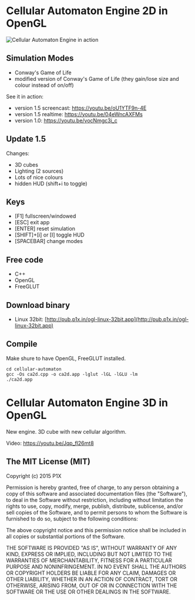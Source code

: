 # Cellular Automaton Engine 2D in OpenGL

![Cellular Automaton Engine in action](https://i.imgur.com/Zdeuliw.png)

## Simulation Modes

- Conway's Game of Life
- modified version of Conway's Game of Life (they gain/lose size and colour instead of on/off)

See it in action: 
- version 1.5 screencast: https://youtu.be/oU1YTF9n-4E
- version 1.5 realtime: https://youtu.be/04eWncAXFMs
- version 1.0: https://youtu.be/vocNmgc3i_c

## Update 1.5

Changes:

- 3D cubes
- Lighting  (2 sources)
- Lots of nice colours
- hidden HUD (shift+i to toggle)

## Keys

- [F1] fullscreen/windowed
- [ESC] exit app
- [ENTER] reset simulation
- [SHIFT]+[i] or [I] toggle HUD
- [SPACEBAR] change modes 

## Free code

- C++
- OpenGL
- FreeGLUT

## Download binary

- Linux 32bit: [http://pub.p1x.in/ogl-linux-32bit.app](http://pub.p1x.in/ogl-linux-32bit.app)

## Compile
Make shure to have OpenGL, FreeGLUT installed.
```
cd cellular-automaton
gcc -Os ca2d.cpp -o ca2d.app -lglut -lGL -lGLU -lm
./ca2d.app
```

# Cellular Automaton Engine 3D in OpenGL

New engine. 3D cube with new cellular algorithm.

Video: https://youtu.be/Jqp_fl26mt8


## The MIT License (MIT)

Copyright (c) 2015 P1X

Permission is hereby granted, free of charge, to any person obtaining a copy
of this software and associated documentation files (the "Software"), to deal
in the Software without restriction, including without limitation the rights
to use, copy, modify, merge, publish, distribute, sublicense, and/or sell
copies of the Software, and to permit persons to whom the Software is
furnished to do so, subject to the following conditions:

The above copyright notice and this permission notice shall be included in
all copies or substantial portions of the Software.

THE SOFTWARE IS PROVIDED "AS IS", WITHOUT WARRANTY OF ANY KIND, EXPRESS OR
IMPLIED, INCLUDING BUT NOT LIMITED TO THE WARRANTIES OF MERCHANTABILITY,
FITNESS FOR A PARTICULAR PURPOSE AND NONINFRINGEMENT. IN NO EVENT SHALL THE
AUTHORS OR COPYRIGHT HOLDERS BE LIABLE FOR ANY CLAIM, DAMAGES OR OTHER
LIABILITY, WHETHER IN AN ACTION OF CONTRACT, TORT OR OTHERWISE, ARISING FROM,
OUT OF OR IN CONNECTION WITH THE SOFTWARE OR THE USE OR OTHER DEALINGS IN
THE SOFTWARE.
